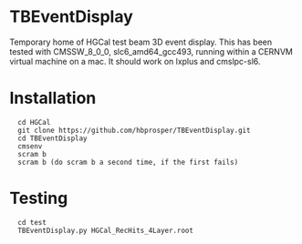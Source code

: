 # TBEventDisplay
Temporary home of HGCal test beam 3D event display. This has been tested with CMSSW_8_0_0, slc6_amd64_gcc493, running within a CERNVM virtual machine on a mac. It should work on lxplus and cmslpc-sl6.

# Installation
```linux
  cd HGCal
  git clone https://github.com/hbprosper/TBEventDisplay.git
  cd TBEventDisplay
  cmsenv
  scram b
  scram b (do scram b a second time, if the first fails)
```
# Testing
```linux
  cd test
  TBEventDisplay.py HGCal_RecHits_4Layer.root
```
